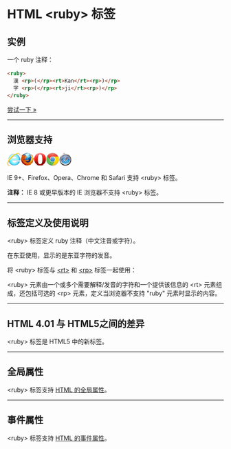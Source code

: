 # HTML &lt;ruby&gt; 标签

## 实例

一个 ruby 注释：

```HTML
<ruby>
  漢 <rp>(</rp><rt>Kan</rt><rp>)</rp>
  字 <rp>(</rp><rt>ji</rt><rp>)</rp>
</ruby>
```

[尝试一下 »](http://www.runoob.com/try/try.php?filename=tryhtml5_ruby)

--------

## 浏览器支持

![Internet Explorer](images/compatible_ie.gif)![Firefox](images/compatible_firefox.gif)![Opera](images/compatible_opera.gif)![Google Chrome](images/compatible_chrome.gif)![Safari](images/compatible_safari.gif)

IE 9+、Firefox、Opera、Chrome 和 Safari 支持 &lt;ruby&gt; 标签。

**注释：** IE 8 或更早版本的 IE 浏览器不支持 &lt;ruby&gt; 标签。

--------

## 标签定义及使用说明

&lt;ruby&gt; 标签定义 ruby 注释（中文注音或字符）。

在东亚使用，显示的是东亚字符的发音。

将 &lt;ruby&gt; 标签与 [&lt;rt&gt;](106_tag-rt.md) 和 [&lt;rp&gt;](105_tag-rp.md) 标签一起使用： 

 &lt;ruby&gt; 元素由一个或多个需要解释/发音的字符和一个提供该信息的 &lt;rt&gt; 元素组成，还包括可选的 &lt;rp&gt; 元素，定义当浏览器不支持 &quot;ruby&quot; 元素时显示的内容。

--------

## HTML 4.01 与 HTML5之间的差异

&lt;ruby&gt; 标签是 HTML5 中的新标签。

--------

## 全局属性

&lt;ruby&gt; 标签支持 [HTML 的全局属性](003_ref-standardattributes.md)。

--------

## 事件属性

&lt;ruby&gt; 标签支持 [HTML 的事件属性](004_ref-eventattributes.md)。
